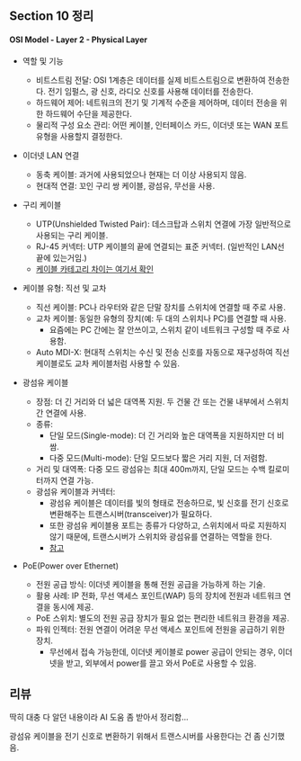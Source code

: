 ## Section 10 정리

#### OSI Model - Layer 2 - Physical Layer


- 역할 및 기능
    - 비트스트림 전달: OSI 1계층은 데이터를 실제 비트스트림으로 변환하여 전송한다. 전기 임펄스, 광 신호, 라디오 신호를 사용해 데이터를 전송한다.
    - 하드웨어 제어: 네트워크의 전기 및 기계적 수준을 제어하며, 데이터 전송을 위한 하드웨어 수단을 제공한다.
    - 물리적 구성 요소 관리: 어떤 케이블, 인터페이스 카드, 이더넷 또는 WAN 포트 유형을 사용할지 결정한다.

- 이더넷 LAN 연결
    - 동축 케이블: 과거에 사용되었으나 현재는 더 이상 사용되지 않음.
    - 현대적 연결: 꼬인 구리 쌍 케이블, 광섬유, 무선을 사용.
- 구리 케이블
    - UTP(Unshielded Twisted Pair): 데스크탑과 스위치 연결에 가장 일반적으로 사용되는 구리 케이블.
    - RJ-45 커넥터: UTP 케이블의 끝에 연결되는 표준 커넥터. (일반적인 LAN선 끝에 있는거임.)
    - [케이블 카테고리 차이는 여기서 확인](https://en.wikipedia.org/wiki/Ethernet_over_twisted_pair)
- 케이블 유형: 직선 및 교차
    - 직선 케이블: PC나 라우터와 같은 단말 장치를 스위치에 연결할 때 주로 사용.
    - 교차 케이블: 동일한 유형의 장치(예: 두 대의 스위치나 PC)를 연결할 때 사용.
        - 요즘에는 PC 간에는 잘 안쓰이고, 스위치 같이 네트워크 구성할 때 주로 사용함.
    - Auto MDI-X: 현대적 스위치는 수신 및 전송 신호를 자동으로 재구성하여 직선 케이블로도 교차 케이블처럼 사용할 수 있음.
- 광섬유 케이블
    - 장점: 더 긴 거리와 더 넓은 대역폭 지원. 두 건물 간 또는 건물 내부에서 스위치 간 연결에 사용.
    - 종류:
        - 단일 모드(Single-mode): 더 긴 거리와 높은 대역폭을 지원하지만 더 비쌈.
        - 다중 모드(Multi-mode): 단일 모드보다 짧은 거리 지원, 더 저렴함.
    - 거리 및 대역폭: 다중 모드 광섬유는 최대 400m까지, 단일 모드는 수백 킬로미터까지 연결 가능.
    - 광섬유 케이블과 커넥터:
        - 광섬유 케이블은 데이터를 빛의 형태로 전송하므로, 빛 신호를 전기 신호로 변환해주는 트랜스시버(transceiver)가 필요하다.
        - 또한 광섬유 케이블용 포트는 종류가 다양하고, 스위치에서 따로 지원하지 않기 때문에, 트랜스시버가 스위치와 광섬유를 연결하는 역할을 한다.
        - [참고](https://en.wikipedia.org/wiki/Transceiver)

- PoE(Power over Ethernet)
    - 전원 공급 방식: 이더넷 케이블을 통해 전원 공급을 가능하게 하는 기술.
    - 활용 사례: IP 전화, 무선 액세스 포인트(WAP) 등의 장치에 전원과 네트워크 연결을 동시에 제공.
    - PoE 스위치: 별도의 전원 공급 장치가 필요 없는 편리한 네트워크 환경을 제공.
    - 파워 인젝터: 전원 연결이 어려운 무선 액세스 포인트에 전원을 공급하기 위한 장치.
        - 무선에서 접속 가능한데, 이더넷 케이블로 power 공급이 안되는 경우, 이더넷을 받고, 외부에서 power를 끌고 와서 PoE로 사용할 수 있음.


## 리뷰

딱히 대충 다 알던 내용이라 AI 도움 좀 받아서 정리함...

광섬유 케이블을 전기 신호로 변환하기 위해서 트랜스시버를 사용한다는 건 좀 신기했음.
